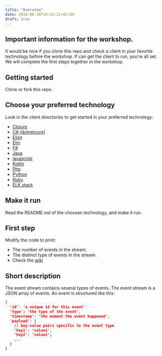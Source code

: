 ```yaml
---
title: "Overview"
date: 2019-08-16T19:32:11+02:00
draft: true
---
```


## Important information for the workshop.

It would be nice if you clone this repo and check a client in your favorite technology before the workshop.
If can get the client to run, you're all set. We will complete the first steps together in the workshop.

## Getting started
Clone or fork this repo.

## Choose your preferred technology

Look in the client directories to get started in your preferred technology:

- [Clojure](/clojure)
- [C# (dotnetcore)](/csharp)
- [Elixir](/elixir)
- [Elm](/elm)
- [F#](/fsharp)
- [Java](/java)
- [javascript](/js)
- [Kotlin](/kotlin)
- [Php](/php)
- [Python](/python)
- [Ruby](/ruby)
- [ELK stack](/extra/elk)

## Make it run

Read the README.md of the choosen technology, and make it run.

## First step

Modify the code to print:

- The number of events in the stream.
- The distinct type of events in the stream.
- Check the [wiki](https://github.com/michelgrootjans/playing_with_projections/wiki)

## Short description

The event stream contains several types of events. The event stream is a JSON array of events. An event is structured like this:

```json
{
  'id': 'a unique id for this event'
  'type': 'the type of the event',
  'timestamp': 'the moment the event happened',
  'payload': {
    // key-value pairs specific to the event type
    'key1': 'value1',
    'key2': 'value2';
    ...
  }
}
```


